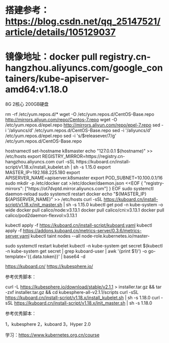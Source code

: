 # 搭建参考：https://blog.csdn.net/qq_25147521/article/details/105129037

# 镜像地址：docker pull registry.cn-hangzhou.aliyuncs.com/google_containers/kube-apiserver-amd64:v1.18.0
8G 2核心 200GB硬盘

rm -rf /etc/yum.repos.d/*
wget -O /etc/yum.repos.d/CentOS-Base.repo http://mirrors.aliyun.com/repo/Centos-7.repo
wget -O /etc/yum.repos.d/epel.repo http://mirrors.aliyun.com/repo/epel-7.repo
sed -i '/aliyuncs/d' /etc/yum.repos.d/CentOS-Base.repo
sed -i '/aliyuncs/d' /etc/yum.repos.d/epel.repo
sed -i 's/$releasever/7/g' /etc/yum.repos.d/CentOS-Base.repo

hostnamectl set-hostname k8smaster
echo "127.0.0.1   $(hostname)" >> /etc/hosts
export REGISTRY_MIRROR=https://registry.cn-hangzhou.aliyuncs.com
curl -sSL https://kuboard.cn/install-script/v1.18.x/install_kubelet.sh | sh -s 1.15.0
export MASTER_IP=192.168.225.180
export APISERVER_NAME=apiserver.k8smaster
export POD_SUBNET=10.100.0.1/16
sudo mkdir -p /etc/docker
cat >/etc/docker/daemon.json <<EOF
{
  "registry-mirrors": ["https://ot7dvptd.mirror.aliyuncs.com"]
}
EOF
sudo systemctl daemon-reload
sudo systemctl restart docker
echo "${MASTER_IP} ${APISERVER_NAME}" >> /etc/hosts
curl -sSL https://kuboard.cn/install-script/v1.18.x/init_master.sh | sh -s 1.15.0
kubectl get pod -n kube-system -o wide
docker pull calico/node:v3.13.1
docker pull calico/cni:v3.13.1
docker pull calico/pod2daemon-flexvol:v3.13.1

kubectl apply -f https://kuboard.cn/install-script/kuboard.yaml
kubectl apply -f https://addons.kuboard.cn/metrics-server/0.3.6/metrics-server.yaml
kubectl taint nodes --all node-role.kubernetes.io/master-

sudo systemctl restart kubelet
kubectl -n kube-system get secret $(kubectl -n kube-system get secret | grep kuboard-user | awk '{print $1}') -o go-template='{{.data.token}}' | base64 -d


https://kuboard.cn/
https://kubesphere.io/

参考优秀脚本：

curl -L https://kubesphere.io/download/stable/v2.1.1 > installer.tar.gz && tar -zxf installer.tar.gz && cd kubesphere-all-v2.1.1/scripts
curl -sSL https://kuboard.cn/install-script/v1.18.x/install_kubelet.sh | sh -s 1.18.0
curl -sSL https://kuboard.cn/install-script/v1.18.x/init_master.sh | sh -s 1.18.0

参考优秀脚本：

1，kubesphere
2，kuboard
3，Hyper 2.0




学习：https://www.kubernetes.org.cn/course
